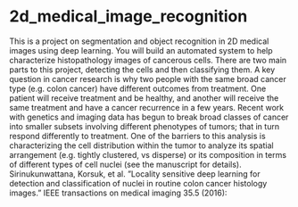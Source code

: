 # 2d_medical_image_recognition
This is a project on segmentation and object recognition in 2D medical images using deep learning. You will build an automated system to help characterize histopathology images of cancerous cells. There are two main parts to this project, detecting the cells and then classifying them. A key question in cancer research is why two people with the same broad cancer type (e.g. colon cancer) have different outcomes from treatment. One patient will receive treatment and be healthy, and another will receive the same treatment and have a cancer recurrence in a few years. Recent work with genetics and imaging data has begun to break broad classes of cancer into smaller subsets involving different phenotypes of tumors; that in turn respond differently to treatment. One of the barriers to this analysis is characterizing the cell distribution within the tumor to analyze its spatial arrangement (e.g. tightly clustered, vs disperse) or its composition in terms of different types of cell nuclei (see the manuscript for details). Sirinukunwattana, Korsuk, et al. ”Locality sensitive deep learning for detection and classification of nuclei in routine colon cancer histology images.” IEEE transactions on medical imaging 35.5 (2016):
